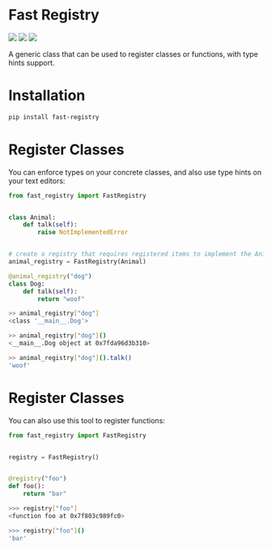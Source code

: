 # Fast Registry
[![](https://img.shields.io/pypi/v/fast-registry.svg)](https://pypi.python.org/pypi/fast-registry/)
[![](https://github.com/danialkeimasi/fast-registry/workflows/tests/badge.svg)](https://github.com/danialkeimasi/fast-registry/actions)
[![](https://img.shields.io/github/license/danialkeimasi/fast-registry.svg)](https://github.com/danialkeimasi/fast-registry/blob/master/LICENSE)

A generic class that can be used to register classes or functions, with type hints support.
# Installation

```bash
pip install fast-registry
```

# Register Classes
You can enforce types on your concrete classes, and also use type hints on your text editors:

```py
from fast_registry import FastRegistry


class Animal:
    def talk(self):
        raise NotImplementedError


# create a registry that requires registered items to implement the Animal interface:
animal_registry = FastRegistry(Animal)

@animal_registry("dog")
class Dog:
    def talk(self):
        return "woof"
```

```sh
>> animal_registry["dog"]
<class '__main__.Dog'>

>> animal_registry["dog"]()
<__main__.Dog object at 0x7fda96d3b310>

>> animal_registry["dog"]().talk()
'woof'
```

# Register Classes

You can also use this tool to register functions:
```py
from fast_registry import FastRegistry


registry = FastRegistry()


@registry("foo")
def foo():
    return "bar"
```

```sh
>>> registry["foo"]
<function foo at 0x7f803c989fc0>

>>> registry["foo"]()
'bar'
```
